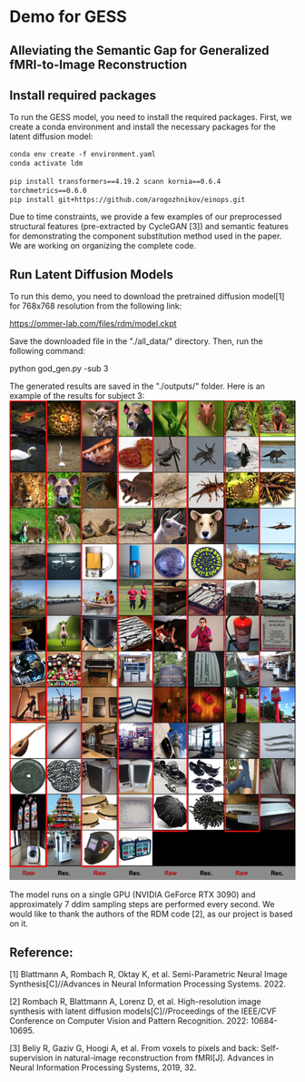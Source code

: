 # Demo for GESS



## **Alleviating the Semantic Gap for Generalized fMRI-to-Image Reconstruction**


## Install required packages
To run the GESS model, you need to install the required packages. First, we create a conda environment and install the necessary packages for the latent diffusion model:

```
conda env create -f environment.yaml
conda activate ldm

pip install transformers==4.19.2 scann kornia==0.6.4 torchmetrics==0.6.0
pip install git+https://github.com/arogozhnikov/einops.git
```
Due to time constraints, we provide a few examples of our preprocessed structural features (pre-extracted by CycleGAN [3]) and semantic features for demonstrating the component substitution method used in the paper. We are working on organizing the complete code.

## Run Latent Diffusion Models

To run this demo, you need to download the pretrained diffusion model[1] for 768x768 resolution from the following link:

https://ommer-lab.com/files/rdm/model.ckpt

Save the downloaded file in the "./all_data/" directory. Then, run the following command:

python god_gen.py -sub 3

The generated results are saved in the "./outputs/" folder. Here is an example of the results for subject 3:
![rdm-figure](outputs/demo.png)

The model runs on a single GPU (NVIDIA GeForce RTX 3090) and approximately 7 ddim sampling steps are performed every second. We would like to thank the authors of the RDM code [2], as our project is based on it.

## Reference:

[1] Blattmann A, Rombach R, Oktay K, et al. Semi-Parametric Neural Image Synthesis[C]//Advances in Neural Information Processing Systems. 2022.

[2] Rombach R, Blattmann A, Lorenz D, et al. High-resolution image synthesis with latent diffusion models[C]//Proceedings of the IEEE/CVF Conference on Computer Vision and Pattern Recognition. 2022: 10684-10695.

[3] Beliy R, Gaziv G, Hoogi A, et al. From voxels to pixels and back: Self-supervision in natural-image reconstruction from fMRI[J]. Advances in Neural Information Processing Systems, 2019, 32.
